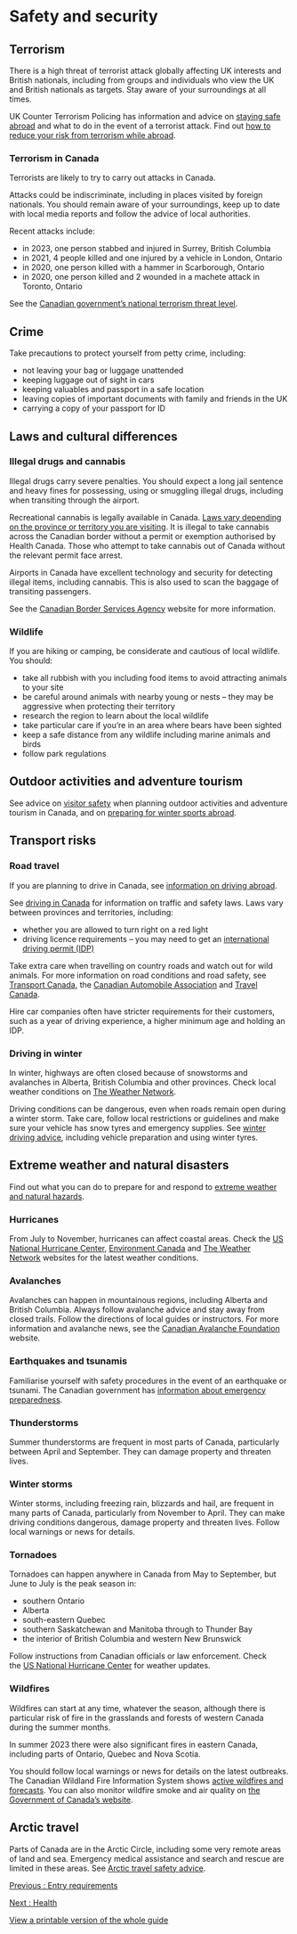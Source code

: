 # Safety and security

## Terrorism

There is a high threat of terrorist attack globally affecting UK interests and British nationals, including from groups and individuals who view the UK and British nationals as targets. Stay aware of your surroundings at all times.

UK Counter Terrorism Policing has information and advice on [staying safe abroad](https://www.counterterrorism.police.uk/safetyadvice/) and what to do in the event of a terrorist attack. Find out [how to reduce your risk from terrorism while abroad](https://www.gov.uk/guidance/reduce-your-risk-from-terrorism-while-abroad).

### Terrorism in Canada

Terrorists are likely to try to carry out attacks in Canada.

Attacks could be indiscriminate, including in places visited by foreign nationals. You should remain aware of your surroundings, keep up to date with local media reports and follow the advice of local authorities.

Recent attacks include:

* in 2023, one person stabbed and injured in Surrey, British Columbia
* in 2021, 4 people killed and one injured by a vehicle in London, Ontario
* in 2020, one person killed with a hammer in Scarborough, Ontario
* in 2020, one person killed and 2 wounded in a machete attack in Toronto, Ontario

See the [Canadian government’s national terrorism threat level](http://canada.ca/en/services/defence/nationalsecurity/terrorism-threat-level.html).

## Crime

Take precautions to protect yourself from petty crime, including:

* not leaving your bag or luggage unattended
* keeping luggage out of sight in cars
* keeping valuables and passport in a safe location
* leaving copies of important documents with family and friends in the UK
* carrying a copy of your passport for ID

## Laws and cultural differences

### Illegal drugs and cannabis

Illegal drugs carry severe penalties. You should expect a long jail sentence and heavy fines for possessing, using or smuggling illegal drugs, including when transiting through the airport.

Recreational cannabis is legally available in Canada. [Laws vary depending on the province or territory you are visiting](https://www.canada.ca/en/health-canada/services/drugs-medication/cannabis/laws-regulations/provinces-territories.html). It is illegal to take cannabis across the Canadian border without a permit or exemption authorised by Health Canada. Those who attempt to take cannabis out of Canada without the relevant permit face arrest.

Airports in Canada have excellent technology and security for detecting illegal items, including cannabis. This is also used to scan the baggage of transiting passengers.

See the [Canadian Border Services Agency](http://www.cbsa-asfc.gc.ca/travel-voyage/cannabis-eng.html) website for more information.

### Wildlife

If you are hiking or camping, be considerate and cautious of local wildlife. You should:

* take all rubbish with you including food items to avoid attracting animals to your site
* be careful around animals with nearby young or nests – they may be aggressive when protecting their territory
* research the region to learn about the local wildlife
* take particular care if you’re in an area where bears have been sighted
* keep a safe distance from any wildlife including marine animals and birds
* follow park regulations

## Outdoor activities and adventure tourism

See advice on [visitor safety](https://parks.canada.ca/voyage-travel/securite-safety) when planning outdoor activities and adventure tourism in Canada, and on [preparing for winter sports abroad](https://www.gov.uk/guidance/winter-sports-stay-safe-on-the-slopes).

## Transport risks

### Road travel

If you are planning to drive in Canada, see [information on driving abroad](https://www.gov.uk/driving-abroad).

See [driving in Canada](https://www.canada.ca/en/immigration-refugees-citizenship/services/new-immigrants/new-life-canada/driving.html) for information on traffic and safety laws. Laws vary between provinces and territories, including:

* whether you are allowed to turn right on a red light
* driving licence requirements – you may need to get an [international driving permit (IDP)](https://www.gov.uk/driving-abroad/international-driving-permit)

Take extra care when travelling on country roads and watch out for wild animals. For more information on road conditions and road safety, see [Transport Canada](https://tc.canada.ca/en), the [Canadian Automobile Association](http://www.caa.ca/) and [Travel Canada](http://uk.canada.travel/).

Hire car companies often have stricter requirements for their customers, such as a year of driving experience, a higher minimum age and holding an IDP.

### Driving in winter

In winter, highways are often closed because of snowstorms and avalanches in Alberta, British Columbia and other provinces. Check local weather conditions on [The Weather Network](http://www.theweathernetwork.com/).

Driving conditions can be dangerous, even when roads remain open during a winter storm. Take care, follow local restrictions or guidelines and make sure your vehicle has snow tyres and emergency supplies. See [winter driving advice](https://tc.canada.ca/en/road-transportation/stay-safe-when-driving/winter-driving), including vehicle preparation and using winter tyres.

## Extreme weather and natural disasters

Find out what you can do to prepare for and respond to [extreme weather and natural hazards](https://www.gov.uk/guidance/tropical-cyclones).

### Hurricanes

From July to November, hurricanes can affect coastal areas. Check the [US National Hurricane Center](http://www.nhc.noaa.gov/), [Environment Canada](https://www.canada.ca/en/environment-climate-change.html) and [The Weather Network](http://www.theweathernetwork.com/) websites for the latest weather conditions.

### Avalanches

Avalanches can happen in mountainous regions, including Alberta and British Columbia. Always follow avalanche advice and stay away from closed trails. Follow the directions of local guides or instructors. For more information and avalanche news, see the [Canadian Avalanche Foundation](https://avalanche.ca/map) website.

### Earthquakes and tsunamis

Familiarise yourself with safety procedures in the event of an earthquake or tsunami. The Canadian government has [information about emergency preparedness](https://www.getprepared.gc.ca/cnt/hzd/index-eng.aspx).

### Thunderstorms

Summer thunderstorms are frequent in most parts of Canada, particularly between April and September. They can damage property and threaten lives.

### Winter storms

Winter storms, including freezing rain, blizzards and hail, are frequent in many parts of Canada, particularly from November to April. They can make driving conditions dangerous, damage property and threaten lives. Follow local warnings or news for details.

### Tornadoes

Tornadoes can happen anywhere in Canada from May to September, but June to July is the peak season in:

* southern Ontario
* Alberta
* south-eastern Quebec
* southern Saskatchewan and Manitoba through to Thunder Bay
* the interior of British Columbia and western New Brunswick

Follow instructions from Canadian officials or law enforcement. Check the [US National Hurricane Center](http://www.nhc.noaa.gov/) for weather updates.

### Wildfires

Wildfires can start at any time, whatever the season, although there is particular risk of fire in the grasslands and forests of western Canada during the summer months.

In summer 2023 there were also significant fires in eastern Canada, including parts of Ontario, Quebec and Nova Scotia.

You should follow local warnings or news for details on the latest outbreaks. The Canadian Wildland Fire Information System shows [active wildfires and forecasts](https://cwfis.cfs.nrcan.gc.ca/home). You can also monitor wildfire smoke and air quality on [the Government of Canada’s website](https://www.canada.ca/en/services/health/healthy-living/environment/air-quality/wildfire-smoke.html).

## Arctic travel

Parts of Canada are in the Arctic Circle, including some very remote areas of land and sea. Emergency medical assistance and search and rescue are limited in these areas. See [Arctic travel safety advice](https://www.gov.uk/guidance/arctic-travel-safety-advice).

[Previous
:
Entry requirements](/foreign-travel-advice/canada/entry-requirements)

[Next
:
Health](/foreign-travel-advice/canada/health)

[View a printable version of the whole guide](/foreign-travel-advice/canada/print)